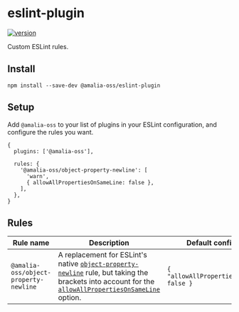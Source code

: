 # eslint-plugin

[![version](https://img.shields.io/npm/v/@amalia-oss/eslint-plugin?style=for-the-badge&logo=npm&label=)](https://www.npmjs.com/package/@amalia-oss/eslint-plugin)

Custom ESLint rules.

## Install

```
npm install --save-dev @amalia-oss/eslint-plugin
```

## Setup

Add `@amalia-oss` to your list of plugins in your ESLint configuration, and configure the rules you want.

```json5
{
  plugins: ['@amalia-oss'],

  rules: {
    '@amalia-oss/object-property-newline': [
      'warn',
      { allowAllPropertiesOnSameLine: false },
    ],
  },
}
```

## Rules

| Rule name                             | Description                                                                                                                                                                                                                                                                                              | Default configuration                       |
| ------------------------------------- | -------------------------------------------------------------------------------------------------------------------------------------------------------------------------------------------------------------------------------------------------------------------------------------------------------- | ------------------------------------------- |
| `@amalia-oss/object-property-newline` | A replacement for ESLint's native [`object-property-newline`](https://eslint.org/docs/latest/rules/object-property-newline) rule, but taking the brackets into account for the [`allowAllPropertiesOnSameLine`](https://eslint.org/docs/latest/rules/object-property-newline#optional-exception) option. | `{ "allowAllPropertiesOnSameLine": false }` |
